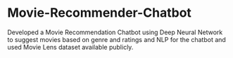 # Movie-Recommender-Chatbot
Developed a Movie Recommendation Chatbot using Deep Neural Network to suggest movies based on genre and ratings and NLP for the chatbot and used Movie Lens dataset available publicly.


